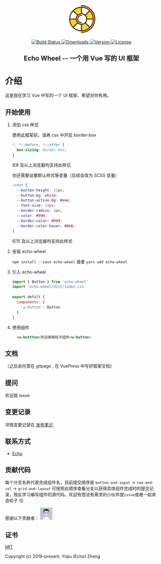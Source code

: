 
<p align="center">
  <a href="https://github.com/zyqq/wheel" target="_blank" rel="noopener noreferrer">
    <img width="100" src="img/轮子.png" alt="Echo Wheel logo">
  </a>
</p>

<p align="center">
  <a href="https://travis-ci.org/zyqq/wheel" target="_blank">
    <img src="https://travis-ci.org/zyqq/wheel.svg?branch=master" alt="Build Status">
  </a>
  <a href="https://npmcharts.com/compare/echo-wheel?minimal=true" target="_blank">
    <img src="https://img.shields.io/npm/dm/echo-wheel.svg" alt="Downloads">
  </a>
  <a href="https://www.npmjs.com/package/echo-wheel" target="_blank">
    <img src="https://img.shields.io/npm/v/echo-wheel.svg" alt="Version">
  </a>
  <a href="https://www.npmjs.com/package/echo-wheel" target="_blank">
    <img src="https://img.shields.io/npm/l/echo-wheel.svg" alt="License">
  </a>
</p>

<h2 align="center">Echo Wheel -- 一个用 Vue 写的 UI 框架</h2>

# 介绍

这是我在学习 Vue 中写的一个 UI 框架，希望对你有用。

## 开始使用

1. 添加 css 样式

    使用此框架前，请再 css 中开启 border-box

    ```css
    *, *::before, *::after {
      box-sizing: border-box;
    }
    ```

    IE8 及以上浏览器均支持此样式

    你还需要设置默认样式等变量（后续会改为 SCSS 变量）

    ```css
    :root {
      --button-height: 32px;
      --button-bg: white;
      --button-active-bg: #eee;
      --font-size: 14px;
      --border-radius: 4px;
      --color: #999;
      --border-color: #999;
      --border-color-hover: #666;
    }
    ```

    IE15 及以上浏览器均支持此样式

2. 安装 echo-wheel

    `npm install --save echo-wheel` 或者 `yarn add echo-wheel`

3. 引入 echo-wheel

    ```js
    import { Button } from 'echo-wheel'
    import 'echo-wheel/dist/index.css'

    export defult {
      components: {
        'w-button': Button
      }
    }
    ```

4. 使用组件

    ```html
      <w-buttton>欢迎使用轮子组件<w-button>
    ```

## 文档

（之后会托管在 gitpage , 在 VuePress 中写好框架文档）

## 提问

欢迎提 issue

## 变更记录

详情变更记录在 [发布笔记](https://github.com/zyqq/wheel/releases).

## 联系方式

- [Echo](https://github.com/zyqq)

## 贡献代码

每个分支名称代表完成组件名，目前提交顺序是
 `button-and-input` -> `row-and-col` -> `grid-and-layout`
可按照此顺序查看分支以获得具体组件完成时的提交记录，按此学习编写组件的源代码。欢迎有想法有需求的小伙伴提`issue`或者一起来造轮子 😊

感谢以下贡献者：
<a href="https://github.com/zyqq/wheel/graphs/contributors">
  <img src="img/avatar.jpeg" width="40" />
</a>

## 证书

[MIT](http://opensource.org/licenses/MIT)

Copyright (c) 2019-present, Yiqiu (Echo) Zheng
